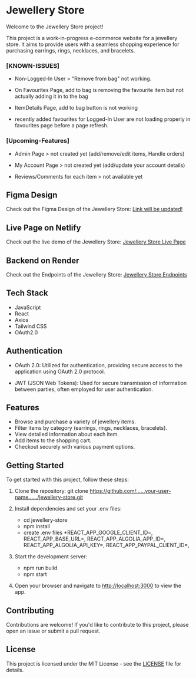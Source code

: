 # Jewellery Store

Welcome to the Jewellery Store project!

This project is a work-in-progress e-commerce website for a jewellery store. It aims to provide users with a seamless shopping experience for purchasing earrings, rings, necklaces, and bracelets.

### [KNOWN-ISSUES]

- Non-Logged-In User > "Remove from bag" not working.

- On Favourites Page, add to bag is removing the favourite item but not actually adding it in to the bag

- ItemDetails Page, add to bag button is not working

- recently added favourites for Logged-In User are not loading properly in favourites page before a page refresh.

### [Upcoming-Features]

- Admin Page > not created yet (add/remove/edit items, Handle orders)

- My Account Page > not created yet (add/update your account details)

- Reviews/Comments for each item > not available yet

## Figma Design

Check out the Figma Design of the Jewellery Store: [Link will be updated!](https://jewellery-store-semih.netlify.app/)

## Live Page on Netlify

Check out the live demo of the Jewellery Store: [Jewellery Store Live Page](https://jewellery-store-semih.netlify.app/)

## Backend on Render

Check out the Endpoints of the Jewellery Store: [Jewellery Store Endpoints](https://thenews-lhhv.onrender.com/api/)

## Tech Stack

- JavaScript
- React
- Axios
- Tailwind CSS
- OAuth2.0

## Authentication

- OAuth 2.0: Utilized for authentication, providing secure access to the application using OAuth 2.0 protocol.

- JWT (JSON Web Tokens): Used for secure transmission of information between parties, often employed for user authentication.

## Features

- Browse and purchase a variety of jewellery items.
- Filter items by category (earrings, rings, necklaces, bracelets).
- View detailed information about each item.
- Add items to the shopping cart.
- Checkout securely with various payment options.

## Getting Started

To get started with this project, follow these steps:

1. Clone the repository:
   git clone https://github.com/......your-user-name....../jewellery-store.git

2. Install dependencies and set your .env files:

   - cd jewellery-store
   - npm install
   - create .env files
     \*REACT_APP_GOOGLE_CLIENT_ID=,
     REACT_APP_BASE_URL=,
     REACT_APP_ALGOLIA_APP_ID=,
     REACT_APP_ALGOLIA_API_KEY=,
     REACT_APP_PAYPAL_CLIENT_ID=,

3. Start the development server:

   - npm run build
   - npm start

4. Open your browser and navigate to [http://localhost:3000](http://localhost:3000) to view the app.

## Contributing

Contributions are welcome! If you'd like to contribute to this project, please open an issue or submit a pull request.

## License

This project is licensed under the MIT License - see the [LICENSE](LICENSE) file for details.
